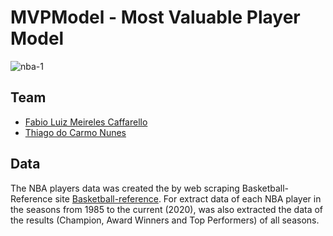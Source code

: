 # MVPModel - Most Valuable Player Model


![nba-1](https://user-images.githubusercontent.com/52248363/96038819-1d768580-0e3e-11eb-88fb-da0a42fa97df.jpg)

## Team

* [Fabio Luiz Meireles Caffarello](https://github.com/FabioCaffarello)
* [Thiago do Carmo Nunes](https://github.com/ThiagueraBarao)

## Data

The NBA players data was created the by web scraping Basketball-Reference site <a href="https://www.basketball-reference.com/">Basketball-reference</a>.
For extract  data of each NBA player in the seasons from 1985 to the current (2020), was also extracted the data of the results (Champion, Award Winners and Top Performers) of all seasons.
